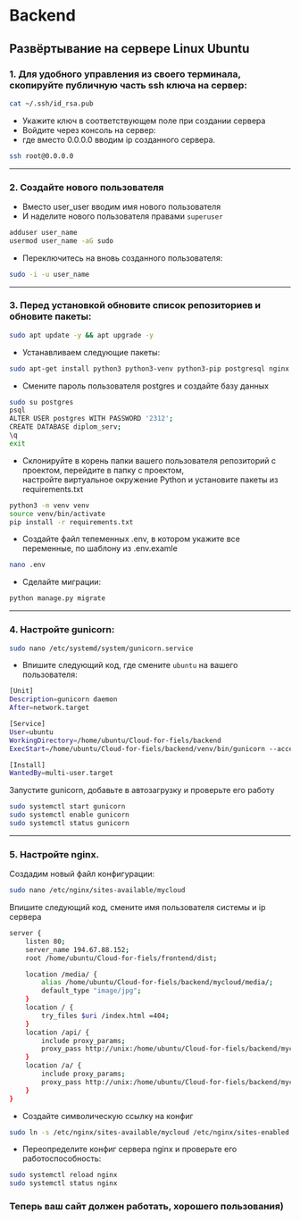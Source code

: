 # Backend

## Развёртывание на сервере Linux Ubuntu

### 1. Для удобного управления из своего терминала, скопируйте публичную часть ssh ключа на сервер:  

```bash
cat ~/.ssh/id_rsa.pub
```

- Укажите ключ в соответствующем поле при создании сервера
- Войдите через консоль на сервер:
- где вместо 0.0.0.0 вводим ip созданного сервера.

```bash
ssh root@0.0.0.0
```

------------------------------------------------------------------------

### 2. Создайте нового пользователя

- Вместо user_user вводим имя нового пользователя
- И наделите нового пользователя правами `superuser`

```bash
adduser user_name
usermod user_name -aG sudo
```

- Переключитесь на вновь созданного пользователя:

```bash
sudo -i -u user_name
```

------------------------------------------------------------------------

### 3. Перед установкой обновите список репозиториев и обновите пакеты:

```bash
sudo apt update -y && apt upgrade -y
```

- Устанавливаем следующие пакеты:

```bash
sudo apt-get install python3 python3-venv python3-pip postgresql nginx
```

- Смените пароль пользователя postgres и создайте базу данных

```bash
sudo su postgres
psql
ALTER USER postgres WITH PASSWORD '2312';
CREATE DATABASE diplom_serv;
\q
exit
```

- Склонируйте в корень папки вашего пользователя репозиторий с проектом, перейдите в папку с проектом,  
настройте виртуальное окружение Python и установите пакеты из requirements.txt

```bash
python3 -m venv venv
source venv/bin/activate
pip install -r requirements.txt
```

- Создайте файл тепеменных .env, в котором укажите все переменные, по шаблону из .env.examle

```bash
nano .env
```

- Сделайте миграции:

```bash
python manage.py migrate
```

------------------------------------------------------------------------

### 4. Настройте gunicorn:

```bash
sudo nano /etc/systemd/system/gunicorn.service
```

- Впишите следующий код, где смените `ubuntu` на вашего пользователя:

```bash
[Unit]
Description=gunicorn daemon
After=network.target

[Service]
User=ubuntu
WorkingDirectory=/home/ubuntu/Cloud-for-fiels/backend
ExecStart=/home/ubuntu/Cloud-for-fiels/backend/venv/bin/gunicorn --access-logfile - --workers 3 --bind unix:/home/ubuntu/Cloud-for-fiels/backend/gunicorn.sock mycloud.wsgi:application

[Install]
WantedBy=multi-user.target

```

Запустите gunicorn, добавьте в автозагрузку и проверьте его работу

```bash
sudo systemctl start gunicorn
sudo systemctl enable gunicorn
sudo systemctl status gunicorn
```

------------------------------------------------------------------------

### 5. Настройте nginx. 
Создадим новый файл конфигурации:

```bash
sudo nano /etc/nginx/sites-available/mycloud
```

Впишите следующий код, смените имя пользователя системы и ip сервера

```bash
server {
    listen 80;
    server_name 194.67.88.152;
    root /home/ubuntu/Cloud-for-fiels/frontend/dist;

    location /media/ {
        alias /home/ubuntu/Cloud-for-fiels/backend/mycloud/media/;
        default_type "image/jpg";
    }
    location / {
        try_files $uri /index.html =404;
    }
    location /api/ {
        include proxy_params;
        proxy_pass http://unix:/home/ubuntu/Cloud-for-fiels/backend/mycloud/project.sock;
    }
    location /a/ {
        include proxy_params;
        proxy_pass http://unix:/home/ubuntu/Cloud-for-fiels/backend/mycloud/project.sock;
    }
}
```
- Создайте символическую ссылку на конфиг

```bash
sudo ln -s /etc/nginx/sites-available/mycloud /etc/nginx/sites-enabled
```

- Переопределите конфиг сервера nginx и проверьте его работоспособность:

```bash
sudo systemctl reload nginx
sudo systemctl status nginx
```

### Теперь ваш сайт должен работать, хорошего пользования)
